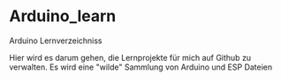 # Arduino_learn
Arduino Lernverzeichniss

Hier wird es darum gehen, die Lernprojekte für mich auf Github zu verwalten.
Es wird eine "wilde" Sammlung von Arduino und ESP Dateien
